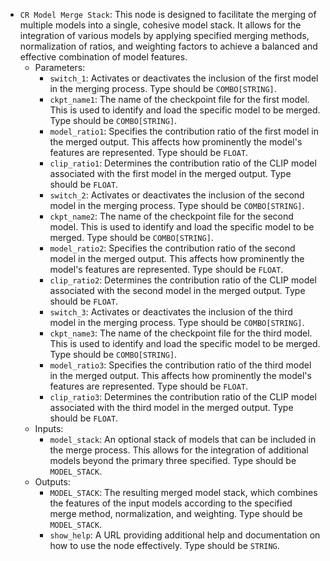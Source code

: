 - `CR Model Merge Stack`: This node is designed to facilitate the merging of multiple models into a single, cohesive model stack. It allows for the integration of various models by applying specified merging methods, normalization of ratios, and weighting factors to achieve a balanced and effective combination of model features.
    - Parameters:
        - `switch_1`: Activates or deactivates the inclusion of the first model in the merging process. Type should be `COMBO[STRING]`.
        - `ckpt_name1`: The name of the checkpoint file for the first model. This is used to identify and load the specific model to be merged. Type should be `COMBO[STRING]`.
        - `model_ratio1`: Specifies the contribution ratio of the first model in the merged output. This affects how prominently the model's features are represented. Type should be `FLOAT`.
        - `clip_ratio1`: Determines the contribution ratio of the CLIP model associated with the first model in the merged output. Type should be `FLOAT`.
        - `switch_2`: Activates or deactivates the inclusion of the second model in the merging process. Type should be `COMBO[STRING]`.
        - `ckpt_name2`: The name of the checkpoint file for the second model. This is used to identify and load the specific model to be merged. Type should be `COMBO[STRING]`.
        - `model_ratio2`: Specifies the contribution ratio of the second model in the merged output. This affects how prominently the model's features are represented. Type should be `FLOAT`.
        - `clip_ratio2`: Determines the contribution ratio of the CLIP model associated with the second model in the merged output. Type should be `FLOAT`.
        - `switch_3`: Activates or deactivates the inclusion of the third model in the merging process. Type should be `COMBO[STRING]`.
        - `ckpt_name3`: The name of the checkpoint file for the third model. This is used to identify and load the specific model to be merged. Type should be `COMBO[STRING]`.
        - `model_ratio3`: Specifies the contribution ratio of the third model in the merged output. This affects how prominently the model's features are represented. Type should be `FLOAT`.
        - `clip_ratio3`: Determines the contribution ratio of the CLIP model associated with the third model in the merged output. Type should be `FLOAT`.
    - Inputs:
        - `model_stack`: An optional stack of models that can be included in the merge process. This allows for the integration of additional models beyond the primary three specified. Type should be `MODEL_STACK`.
    - Outputs:
        - `MODEL_STACK`: The resulting merged model stack, which combines the features of the input models according to the specified merge method, normalization, and weighting. Type should be `MODEL_STACK`.
        - `show_help`: A URL providing additional help and documentation on how to use the node effectively. Type should be `STRING`.
